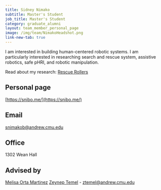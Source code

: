 ```yaml
---
title: Sidney Nimako
subtitle: Master's Student
job_title: Master's Student
category: graduate_alumni
layout: team_member_personal_page
image: /img/team/NimakoHeadshot.png
link-new-tab: true
---
```


I am interested in building human-centered robotic systems. I am particularly interested in researching search and rescue system, assistive robotics, safe pHRI, and robotic manipulation.

Read about my research: [Rescue Rollers](/research/rescue-rollers)

## Personal page
[https://snibo.me/](https://snibo.me/)

## Email ## 
[snimakob@andrew.cmu.edu](mailto:snimakob@andrew.cmu.edu)

## Office ##
1302 Wean Hall

## Advised by ##
[Melisa Orta Martinez](/team/melisa)
[Zeynep Temel](https://www.ri.cmu.edu/ri-faculty/zeynep-temel/) - [ztemel@andrew.cmu.edu](mailto:ztemel@andrew.cmu.edu)